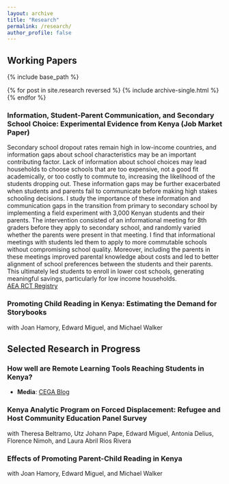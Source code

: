 ```yaml
---
layout: archive
title: "Research"
permalink: /research/
author_profile: false
---
```


## Working Papers
{% include base_path %}

{% for post in site.research reversed %}
  {% include archive-single.html %}
{% endfor %}

### Information, Student-Parent Communication, and Secondary School Choice: Experimental Evidence from Kenya **(Job Market Paper)**<br />
Secondary school dropout rates remain high in low-income countries, and information gaps about school characteristics may be an important contributing factor. Lack of information about school choices may lead households to choose schools that are too expensive, not a good fit academically, or too costly to commute to, increasing the likelihood of the students dropping out. These information gaps may be further exacerbated when students and parents fail to communicate before making high stakes schooling decisions. I study the importance of these information and communication gaps in the transition from primary to secondary school by implementing a field experiment with 3,000 Kenyan students and their parents. The intervention consisted of an informational meeting for 8th graders before they apply to secondary school, and randomly varied whether the parents were present in that meeting. I find that informational meetings with students led them to apply to more commutable schools without compromising school quality. Moreover, including the parents in these meetings improved parental knowledge about costs and led to better alignment of school preferences between the students and their parents. This ultimately led students to enroll in lower cost schools, generating meaningful savings, particularly for low income households.<br />
[AEA RCT Registry](https://www.socialscienceregistry.org/trials/5517) 


### Promoting Child Reading in Kenya: Estimating the Demand for Storybooks 
with Joan Hamory, Edward Miguel, and Michael Walker

## Selected Research in Progress

### How well are Remote Learning Tools Reaching Students in Kenya? 
* **Media**: [CEGA Blog](https://medium.com/center-for-effective-global-action/how-well-are-remote-learning-tools-reaching-students-in-kenya-d8c8461c7f88)

### Kenya Analytic Program on Forced Displacement: Refugee and Host Community Education Panel Survey
with Theresa Beltramo, Utz Johann Pape, Edward Miguel, Antonia Delius, Florence Nimoh, and Laura Abril Rios Rivera


### Effects of Promoting Parent-Child Reading in Kenya 
with Joan Hamory, Edward Miguel, and Michael Walker

